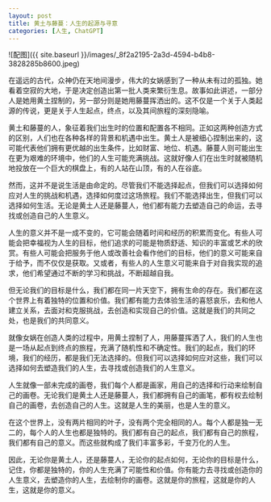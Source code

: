 ```yaml
---
layout: post
title: 黄土与藤蔓：人生的起源与寻意
categories: [人生, ChatGPT]
---
```


![配图]({{ site.baseurl }}/images/_8f2a2195-2a3d-4594-b4b8-3828285b8600.jpeg)

在遥远的古代，众神仍在天地间漫步，伟大的女娲感到了一种从未有过的孤独。她看着空寂的大地，于是决定创造出第一批人类来繁衍生息。故事如此讲述，一部分人是她用黄土捏制的，另一部分则是她用藤蔓挥洒出的。这不仅是一个关于人类起源的传说，更是关于人生起点，终点，以及其间旅程的深刻隐喻。

黄土和藤蔓的人，象征着我们出生时的位置和配置各不相同。正如这两种创造方式的区别，人们也在各种各样的背景和机遇中出生。黄土人是被细心捏制出来的，这可能代表他们拥有更优越的出生条件，比如财富、地位、机遇。藤蔓人则可能出生在更为艰难的环境中，他们的人生可能充满挑战。这就好像人们在出生时就被随机地投放在一个巨大的棋盘上，有的人站在山顶，有的人在谷底。

然而，这并不是说生活是由命定的。尽管我们不能选择起点，但我们可以选择如何应对人生的挑战和机遇，选择如何度过这场旅程。我们不能选择出生，但我们可以选择如何生活。无论是黄土人还是藤蔓人，他们都有能力去塑造自己的命运，去寻找或创造自己的人生意义。

人生的意义并不是一成不变的，它可能会随着时间和经历的积累而变化。有些人可能会把幸福视为人生的目标，他们追求的可能是物质舒适、知识的丰富或艺术的欣赏。有些人可能会把服务于他人或改善社会看作他们的目标，他们的意义可能来自于给予，而不仅仅是获取。又或者，有些人的人生意义可能来自于对自我实现的追求，他们希望通过不断的学习和挑战，不断超越自我。

但无论我们的目标是什么，我们都在同一片天空下，拥有生命的存在。我们都在这个世界上有着独特的位置和价值。我们都有能力去体验生活的喜怒哀乐，去和他人建立关系，去面对和克服挑战，去创造和实现自己的价值。这就是我们的共同之处，也是我们的共同意义。

就像女娲在创造人类的过程中，用黄土捏制了人，用藤蔓挥洒了人，我们的人生也是一场从起点到终点的旅程，充满了随机性和不确定性。我们的起点，我们的环境，我们的经历，都是我们无法选择的。但我们可以选择如何应对这些，我们可以选择如何去塑造我们的人生，去寻找或创造我们的人生意义。

人生就像一部未完成的画卷，我们每个人都是画家，用自己的选择和行动来绘制自己的画卷。无论我们是黄土人还是藤蔓人，我们都拥有自己的画笔，都有权去绘制自己的画卷，去创造自己的人生。这就是人生的美丽，也是人生的意义。

在这个世界上，没有两片相同的叶子，没有两个完全相同的人。每个人都是独一无二的，每个人的人生也都是独特的。我们都有自己的起点，我们都有自己的旅程，我们都有自己的意义。而这些就构成了我们丰富多彩，千变万化的人生。

因此，无论你是黄土人，还是藤蔓人，无论你的起点如何，无论你的目标是什么，记住，你都是独特的，你的人生充满了可能性和价值。你有能力去寻找或创造你的人生意义，去塑造你的人生，去绘制你的画卷。这就是你的旅程，这就是你的人生，这就是你的意义。